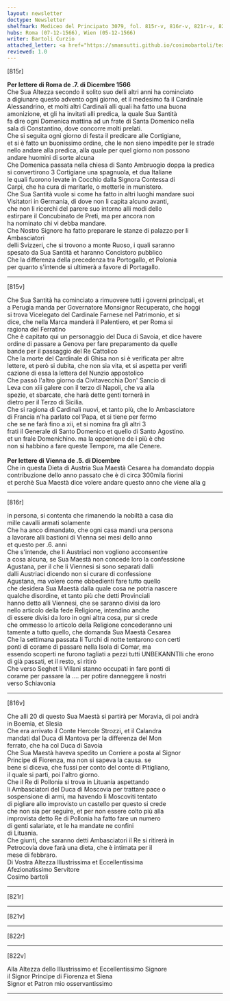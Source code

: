 ```yaml
---
layout: newsletter
doctype: Newsletter
shelfmark: Mediceo del Principato 3079, fol. 815r-v, 816r-v, 821r-v, 822r-v
hubs: Roma (07-12-1566), Wien (05-12-1566)
writer: Bartoli Curzio
attached_letter: <a href="https://smansutti.github.io/cosimobartoli/texts/Carteggio_Universale_041,2978_061/">Carteggio_Universale_041,2978_061</a>
reviewed: 1.0
---
```


[815r]  
  
  
<strong>Per lettere di Roma de .7. di Dicembre 1566</strong>  
Che Sua Altezza secondo il solito suo delli altri anni ha cominciato  
a digiunare questo advento ogni giorno, et il medesimo fa il Cardinale  
Alessandrino, et molti altri Cardinali alli quali ha fatto una buona  
amonizione, et gli ha invitati alli predica, la quale Sua Santità  
fa dire ogni Domenica mattina ad un frate di Santa Domenico nella  
sala di Constantino, dove concorre molti prelati.  
Che si seguita ogni giorno di festa il predicare alle Cortigiane,  
et si è fatto un buonissimo ordine, che le non sieno impedite per le strade  
nello andare alla predica, alla quale per quel giorno non possono  
andare huomini di sorte alcuna  
Che Domenica passata nella chiesa di Santo Ambruogio doppa la predica  
si convertirono 3 Cortigiane una spagnuola, et dua Italiane  
le quali fuorono levate in Cocchio dalla Signora Contessa di  
Carpi, che ha cura di maritarle, o metterle in munistero.  
Che Sua Santità vuole si come ha fatto in altri luoghi mandare suoi  
Visitatori in Germania, di dove non li capita alcuno avanti,  
che non li ricerchi del parere suo intorno alli modi dello  
estirpare il Concubinato de Preti, ma per ancora non  
ha nominato chi vi debba mandare.  
Che Nostro Signore ha fatto preparare le stanze di palazzo per li Ambasciatori  
delli Svizzeri, che si trovono a monte Ruoso, i quali saranno  
spesato da Sua Santità et haranno Concistoro pubblico  
Che la differenza della precedenza tra Portogallo, et Polonia  
per quanto s'intende si ultimerà a favore di Portagallo.  
  
---  

[815v]  
  
  
Che Sua Santità ha cominciato a rimuovere tutti i governi principali, et  
a Perugia manda per Governatore Monsignor Recuperato, che hoggi  
si trova Vicelegato del Cardinale Farnese nel Patrimonio, et si  
dice, che nella Marca manderà il Palentiero, et per Roma si  
ragiona del Ferratino  
Che è capitato qui un personaggio del Duca di Savoia, et dice havere  
ordine di passare a Genova per fare preparamento da quelle  
bande per il passaggio del Re Cattolico  
Che la morte del Cardinale di Ghisa non si è verificata per altre  
lettere, et però si dubita, che non sia vita, et si aspetta per verifi  
cazione di essa la lettera del Nunzio appostolico  
Che passò l'altro giorno da Civitavecchia Don' Sancio di  
Leva con xiii galere con il terzo di Napoli, che va alla  
spezie, et sbarcate, che harà dette genti tornerà in  
dietro per il Terzo di Sicilia.  
Che si ragiona di Cardinali nuovi, et tanto più, che lo Ambasciatore  
di Francia n'ha parlato col'Papa, et si tiene per fermo  
che se ne farà fino a xii, et si nomina fra gli altri 3  
frati il Generale di Santo Domenico et quello di Santo Agostino.  
et un frale Domenichino. ma la oppenione de i più è che  
non si habbino a fare queste Tempore, ma alle Cenere.  
<br/><strong>Per lettere di Vienna de .5. di Dicembre</strong>  
Che in questa Dieta di Austria Sua Maestà Cesarea ha domandato doppia  
contribuzione dello anno passato che è di circa 300mila fiorini  
et perchè Sua Maestà dice volere andare questo anno che viene alla g  
  
---  

[816r]  
  
  
in persona, si contenta che rimanendo la nobiltà a casa dia  
mille cavalli armati solamente  
Che ha anco dimandato, che ogni casa mandi una persona  
a lavorare alli bastioni di Vienna sei mesi dello anno  
et questo per .6. anni  
Che s'intende, che li Austriaci non vogliono acconsentire  
a cosa alcuna, se Sua Maestà non concede loro la confessione  
Agustana, per il che li Viennesi si sono separati dalli  
dalli Austriaci dicendo non si curare di confessione  
Agustana, ma volere come obbedienti fare tutto quello  
che desidera Sua Maestà dalla quale cosa ne potria nascere  
qualche disordine, et tanto più che detti Provinciali  
hanno detto alli Viennesi, che se saranno divisi da loro  
nello articolo della fede Religione, intendino anche  
di essere divisi da loro in ogni altra cosa, pur si crede  
che ommesso lo articolo della Religione concederanno uni  
tamente a tutto quello, che domanda Sua Maestà Cesarea  
Che la settimana passata li Turchi di notte tentarono con certi  
ponti di corame di passare nella Isola di Comar, ma  
essendo scoperti ne furono tagliati a pezzi tutti UNBEKANNTlli che erono  
di già passati, et il resto, si ritirò  
Che verso Seghet li Villani stanno occupati in fare ponti di  
corame per passare la .... per potire danneggere li nostri  
verso Schiavonia  
  
---  

[816v]  
  
  
Che alli 20 di questo Sua Maestà si partirà per Moravia, di poi andrà  
in Boemia, et Slesia  
Che era arrivato il Conte Hercole Strozzi, et il Calandra  
mandati dal Duca di Mantova per la differenza del Mon  
ferrato, che ha col Duca di Savoia  
Che Sua Maestà haveva spedito un Corriere a posta al Signor  
Principe di Fiorenza, ma non si sapeva la causa. se  
bene si diceva, che fussi per conto del conte di Pitigliano,  
il quale si partì, poi l'altro giorno.  
Che il Re di Pollonia si trova in Lituania aspettando  
li Ambasciatori del Duca di Moscovia per trattare pace o  
sospensione di armi, ma havendo li Moscoviti tentato  
di pigliare allo improvisto un castello per questo si crede  
che non sia per seguire, et per non essere colto più alla  
improvista detto Re di Pollonia ha fatto fare un numero  
di genti salariate, et le ha mandate ne confini  
di Lituania.  
Che giunti, che saranno detti Ambasciatori il Re si ritirerà in  
Petrocovia dove farà una dieta, che è intimata per il  
mese di febbraro.  
Di Vostra Altezza Illustrissima et Eccellentissima  
Afezionatissimo Servitore  
Cosimo bartoli  
  
---  

[821r]  
  
  
  
---  

[821v]  
  
  
  
---  

[822r]  
  
  
  
---  

[822v]  
  
  
Alla Altezza dello Illustrissimo et Eccellentissimo Signore  
il Signor Principe di Fiorenza et Siena  
Signor et Patron mio osservantissimo  
  
---  

